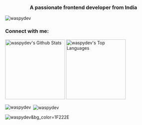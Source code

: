 <h3 align="center">A passionate frontend developer from India</h3>

<p align="left"> <img src="https://komarev.com/ghpvc/?username=waspydev&label=Profile%20views&color=0e75b6&style=flat" alt="waspydev" /> </p>

<h3 align="left">Connect with me:</h3>
<p align="left">
</p>


  <a href="https://github.com/anuraghazra/github-readme-stats"><img alt="waspydev's Github Stats" src="https://waspdev-github-readme-stats.vercel.app/api/?username=waspydev&show_icons=true&include_all_commits=true&count_private=true&theme=react&hide_border=true&title_color=F85D7F&icon_color=F8D866" height="192px"/></a>
  <a href="https://github.com/anuraghazra/github-readme-stats"><img alt="waspydev's Top Languages" src="https://waspydev-github-readme-stats.vercel.app/api/top-langs/?username=waspydev&langs_count=8&layout=compact&theme=react&hide_border=true&bg_color=1F222E&title_color=F85D7F&icon_color=F8D866&hide=Jupyter%20Notebook,Roff" height="192px"/></a>

<p><img align="left" src="https://github-readme-stats.vercel.app/api/top-langs?username=waspydev&show_icons=true&locale=en&layout=compact&bg_color=1F222E" alt="waspydev" /></p>

<p>&nbsp;<img align="center" src="https://github-readme-stats.vercel.app/api?username=waspydev&show_icons=true&locale=en&bg_color=1F222E" alt="waspydev" /></p>

<p><img align="center" src="https://github-readme-streak-stats.herokuapp.com/?user=waspydev&" alt="waspydev&bg_color=1F222E" /></p>
